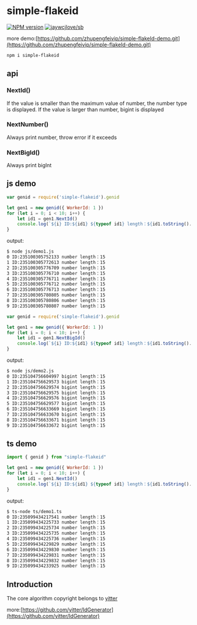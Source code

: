 # simple-flakeid

[![NPM version](https://img.shields.io/npm/v/simple-flakeid.svg)](https://www.npmjs.com/package/simple-flakeid) [![jaywcjlove/sb](https://jaywcjlove.github.io/sb/lang/chinese.svg)](README.cn.md)

more demo:[https://github.com/zhupengfeivip/simple-flakeId-demo.git](https://github.com/zhupengfeivip/simple-flakeId-demo.git)


```sh
npm i simple-flakeid
```
## api

### NextId()
If the value is smaller than the maximum value of number, the number type is displayed. If the value is larger than number, bigint is displayed

### NextNumber()
Always print number, throw error if it exceeds

### NextBigId()
Always print bigInt

## js demo

```js
var genid = require('simple-flakeid').genid

let gen1 = new genid({ WorkerId: 1 })
for (let i = 0; i < 10; i++) {
    let id1 = gen1.NextId()
    console.log(`${i} ID:${id1} ${typeof id1} length：${id1.toString().length}`)
}
```
output:
```bash
$ node js/demo1.js 
0 ID:235100305752133 number length：15
1 ID:235100305772613 number length：15
2 ID:235100305776709 number length：15
3 ID:235100305776710 number length：15
4 ID:235100305776711 number length：15
5 ID:235100305776712 number length：15
6 ID:235100305776713 number length：15
7 ID:235100305780805 number length：15
8 ID:235100305780806 number length：15
9 ID:235100305780807 number length：15
```

```js
var genid = require('simple-flakeid').genid

let gen1 = new genid({ WorkerId: 1 })
for (let i = 0; i < 10; i++) {
    let id1 = gen1.NextBigId()
    console.log(`${i} ID:${id1} ${typeof id1} length：${id1.toString().length}`)
}
```
output:
```bash
$ node js/demo2.js
0 ID:235104756604997 bigint length：15
1 ID:235104756629573 bigint length：15
2 ID:235104756629574 bigint length：15
3 ID:235104756629575 bigint length：15
4 ID:235104756629576 bigint length：15
5 ID:235104756629577 bigint length：15
6 ID:235104756633669 bigint length：15
7 ID:235104756633670 bigint length：15
8 ID:235104756633671 bigint length：15
9 ID:235104756633672 bigint length：15
```


## ts demo

```js
import { genid } from "simple-flakeid"

let gen1 = new genid({ WorkerId: 1 })
for (let i = 0; i < 10; i++) {
    let id1 = gen1.NextId()
    console.log(`${i} ID:${id1} ${typeof id1} length：${id1.toString().length}`)
}
```
output:
```bash
$ ts-node ts/demo1.ts 
0 ID:235099434217541 number length：15
1 ID:235099434225733 number length：15
2 ID:235099434225734 number length：15
3 ID:235099434225735 number length：15
4 ID:235099434225736 number length：15
5 ID:235099434229829 number length：15
6 ID:235099434229830 number length：15
7 ID:235099434229831 number length：15
8 ID:235099434229832 number length：15
9 ID:235099434233925 number length：15
```



## Introduction

The core algorithm copyright belongs to [yitter](https://github.com/yitter)

more:[https://github.com/yitter/IdGenerator](https://github.com/yitter/IdGenerator)

